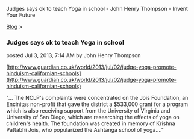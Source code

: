 Judges says ok to teach Yoga in school - John Henry Thompson - Invent Your Future   
    

[Blog](../z-blog-1.md)‎ > ‎

### Judges says ok to teach Yoga in school

posted Jul 3, 2013, 7:14 AM by John Henry Thompson

  
[http://www.guardian.co.uk/world/2013/jul/02/judge-yoga-promote-hinduism-californian-schools](http://www.guardian.co.uk/world/2013/jul/02/judge-yoga-promote-hinduism-californian-schools)  
  
"... The NCLP's complaints were concentrated on the Jois Foundation, an Encinitas non-profit that gave the district a $533,000 grant for a program which is also receiving support from the University of Virginia and University of San Diego, which are researching the effects of yoga on children's health. The foundation was created in memory of Krishna Pattabhi Jois, who popularized the Ashtanga school of yoga...."  

  

